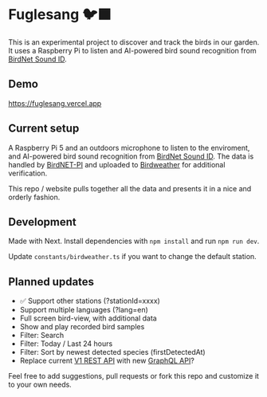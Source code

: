 # Fuglesang 🐦‍⬛

This is an experimental project to discover and track the birds in our garden. It uses a Raspberry Pi to listen and AI-powered bird sound recognition from [BirdNet Sound ID](https://birdnet.cornell.edu/).

## Demo

https://fuglesang.vercel.app

## Current setup

A Raspberry Pi 5 and an outdoors microphone to listen to the enviroment, and AI-powered bird sound recognition from [BirdNet Sound ID](https://birdnet.cornell.edu/). The data is handled by [BirdNET-PI](https://github.com/Nachtzuster/BirdNET-Pi) and uploaded to [Birdweather](https://app.birdweather.com/) for additional verification.

This repo / website pulls together all the data and presents it in a nice and orderly fashion.

## Development

Made with Next. Install dependencies with `npm install` and run `npm run dev`.

Update `constants/birdweather.ts` if you want to change the default station.

## Planned updates

- ✅ Support other stations (?stationId=xxxx)
- Support multiple languages (?lang=en)
- Full screen bird-view, with additional data
- Show and play recorded bird samples
- Filter: Search
- Filter: Today / Last 24 hours
- Filter: Sort by newest detected species (firstDetectedAt)
- Replace current [V1 REST API](https://app.birdweather.com/api/v1]:) with new [GraphQL API](https://app.birdweather.com/api/index.html)?

Feel free to add suggestions, pull requests or fork this repo and customize it to your own needs.
